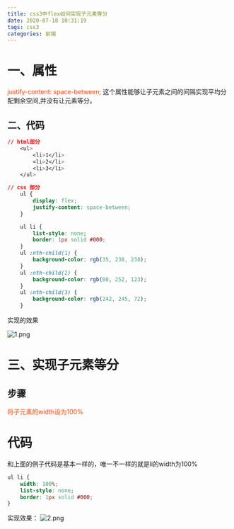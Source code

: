 ```yaml
---
title: css3中flex如何实现子元素等分
date: 2020-07-18 10:31:19
tags: css3
categories: 前端
---
```



# 一、属性
<font color="#f40">justify-content: space-between;</font>
这个属性能够让子元素之间的间隔实现平均分配剩余空间,并没有让元素等分。

## 二、代码
```css
// html部分
    <ul>
        <li>1</li>
        <li>2</li>
        <li>3</li>
    </ul>

// css 部分
    ul {
        display: flex;
        justify-content: space-between;
    }

    ul li {
        list-style: none;
        border: 1px solid #000;
    }
    ul :nth-child(1) {
        background-color: rgb(35, 238, 238);
    }
    ul :nth-child(2) {
        background-color: rgb(80, 252, 123);
    }
    ul :nth-child(3) {
        background-color: rgb(242, 245, 72);
    }
```
实现的效果
<!-- more -->
![1.png](/css3中flex如何实现子元素等分/1.png)


# 三、实现子元素等分
## 步骤
<font color="#f40">将子元素的width设为100%</font>

# 代码
和上面的例子代码是基本一样的，唯一不一样的就是li的width为100%
```css
ul li {
    width: 100%;
    list-style: none;
    border: 1px solid #000;
}
```
实现效果：
![2.png](/css3中flex如何实现子元素等分/2.png)